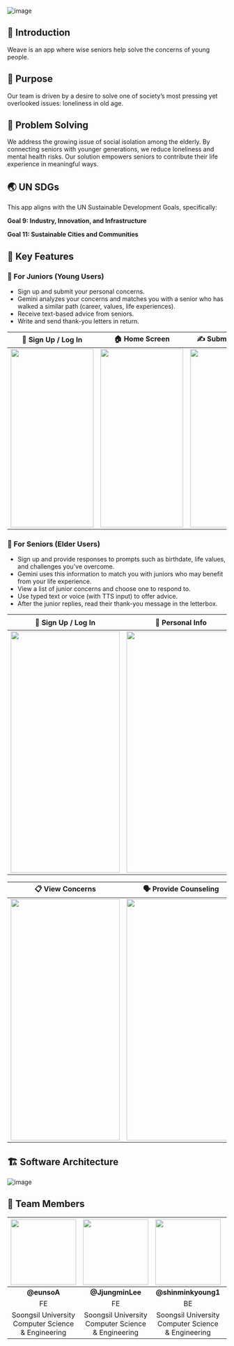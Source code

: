 ![image](https://github.com/user-attachments/assets/a0e76279-774c-49c8-8686-df2507d01b71)



## 🌟 Introduction
Weave is an app where wise seniors help solve the concerns of young people.    


## 🎯 Purpose
Our team is driven by a desire to solve one of society’s most pressing yet overlooked issues: loneliness in old age.   



## 🧩 Problem Solving
We address the growing issue of social isolation among the elderly.
By connecting seniors with younger generations, we reduce loneliness and mental health risks.
Our solution empowers seniors to contribute their life experience in meaningful ways.  



## 🌏 UN SDGs

This app aligns with the UN Sustainable Development Goals, specifically:

**Goal 9: Industry, Innovation, and Infrastructure**

**Goal 11: Sustainable Cities and Communities**    



## 🔑 Key Features  

### 👦 For Juniors (Young Users)
- Sign up and submit your personal concerns.
- Gemini analyzes your concerns and matches you with a senior who has walked a similar path (career, values, life experiences).
- Receive text-based advice from seniors.
- Write and send thank-you letters in return.
  
| 🔐 Sign Up / Log In | 🏠 Home Screen | ✍️ Submit Concerns | 💌 Thank-you Letters |
|---------------------|----------------|---------------------|----------------------|
| <img src="https://github.com/user-attachments/assets/d400fd47-911a-414f-a971-687ef10dec81" width="190" height="409" /> | <img src="https://github.com/user-attachments/assets/6b0f3b61-e633-405c-bb6d-b895665cbbc2" width="190" height="409" /> | <img src="https://github.com/user-attachments/assets/46fde197-da4a-41b6-8866-f1b403121235" width="190" height="409" /> | <img src="https://github.com/user-attachments/assets/ca9af6eb-5ccd-4023-b552-e769ddde5bac" width="190" height="409" /> |





### 👴 For Seniors (Elder Users)
- Sign up and provide responses to prompts such as birthdate, life values, and challenges you've overcome.
- Gemini uses this information to match you with juniors who may benefit from your life experience.
- View a list of junior concerns and choose one to respond to.
- Use typed text or voice (with TTS input) to offer advice.
- After the junior replies, read their thank-you message in the letterbox.



| 🔐 Sign Up / Log In | 📝 Personal Info | 🏠 Home Screen |
|---------------------|------------------|----------------|
| <img src="https://github.com/user-attachments/assets/ca548334-b0e2-472b-a358-85bb0920a46d" width="250" height="553" /> | <img src="https://github.com/user-attachments/assets/4ea3bd78-6d60-4455-aba0-9a77dc34887f" width="250" height="553" /> | <img src="https://github.com/user-attachments/assets/e8ed6400-0f4f-4f4d-b5b5-51ce5df72d91" width="250" height="553" /> |

| 📋 View Concerns | 🗣️ Provide Counseling | 📬 Thank-you Letters |
|------------------|------------------------|-----------------------|
| <img src="https://github.com/user-attachments/assets/4c0dbca5-9bc1-45bc-8409-d6fbc2944425" width="250" height="553" /> | <img src="https://github.com/user-attachments/assets/b9d7973e-f89d-4faf-9a4c-79ac9d4409c8" width="250" height="553" /> | <img src="https://github.com/user-attachments/assets/887cd4ff-ad5e-4fca-863b-983e9aa6991e" width="250" height="553" /> |





## 🏗️ Software Architecture
![image](https://github.com/user-attachments/assets/4d209d8a-4f63-4875-ba41-f143475264c8)    



## 👥 Team Members

| <img src="https://github.com/user-attachments/assets/ca16d0cf-8830-4514-ab9c-0a3db7acc4b0" width="150" /> | <img src="https://github.com/user-attachments/assets/d452ba81-8ca0-4888-8c4e-d254acb13e1e" width="150" /> | <img src="https://github.com/user-attachments/assets/800d5729-f7a5-4a11-9a66-863edd36177f" width="150" /> | <img src="https://github.com/user-attachments/assets/08fecc98-3abf-4839-bc72-e073d9e30eba" width="150" /> |
|:--:|:--:|:--:|:--:|
| **@eunsoA** | **@JjungminLee** | **@shinminkyoung1** | **@yueunfive** |
| FE | FE | BE | BE |
| Soongsil University <br> Computer Science & Engineering | Soongsil University <br> Computer Science & Engineering | Soongsil University <br> Computer Science & Engineering | Soongsil University <br> School of Software |



